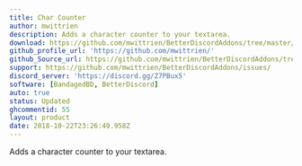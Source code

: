 ```yaml
---
title: Char Counter
author: mwittrien
description: Adds a character counter to your textarea.
download: https://github.com/mwittrien/BetterDiscordAddons/tree/master/Plugins/CharCounter
github_profile_url: 'https://github.com/mwittrien/'
github_Source_url: https://github.com/mwittrien/BetterDiscordAddons/tree/master/Plugins/CharCounter
support: https://github.com/mwittrien/BetterDiscordAddons/issues/
discord_server: 'https://discord.gg/Z7PBux5'
software: [BandagedBD, BetterDiscord]
auto: true
status: Updated
ghcommentid: 55
layout: product
date: 2018-10-22T23:26:49.958Z
---
```

Adds a character counter to your textarea.